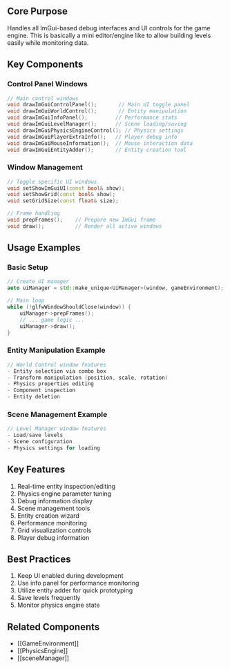 ## Core Purpose
Handles all ImGui-based debug interfaces and UI controls for the game engine.
This is basically a mini editor/engine like to allow building levels easily while monitoring data.

## Key Components

### Control Panel Windows
```cpp
// Main control windows
void drawImGuiControlPanel();       // Main UI toggle panel
void drawImGuiWorldControl();       // Entity manipulation
void drawImGuiInfoPanel();         // Performance stats
void drawImGuiLevelManager();      // Scene loading/saving
void drawImGuiPhysicsEngineControl(); // Physics settings
void drawImGuiPlayerExtraInfo();   // Player debug info
void drawImGuiMouseInformation();  // Mouse interaction data
void drawImGuiEntityAdder();       // Entity creation tool
```

### Window Management
```cpp
// Toggle specific UI windows
void setShowImGuiUI(const bool& show);
void setShowGrid(const bool& show);
void setGridSize(const float& size);

// Frame handling
void prepFrames();    // Prepare new ImGui frame
void draw();          // Render all active windows
```

## Usage Examples

### Basic Setup
```cpp
// Create UI manager
auto uiManager = std::make_unique<UiManager>(window, gameEnvironment);

// Main loop
while (!glfwWindowShouldClose(window)) {
    uiManager->prepFrames();
    // ... game logic ...
    uiManager->draw();
}
```

### Entity Manipulation Example
```cpp
// World Control window features
- Entity selection via combo box
- Transform manipulation (position, scale, rotation)
- Physics properties editing
- Component inspection
- Entity deletion
```

### Scene Management Example
```cpp
// Level Manager window features
- Load/save levels
- Scene configuration
- Physics settings for loading
```

## Key Features
1. Real-time entity inspection/editing
2. Physics engine parameter tuning
3. Debug information display
4. Scene management tools
5. Entity creation wizard
6. Performance monitoring
7. Grid visualization controls
8. Player debug information

## Best Practices
1. Keep UI enabled during development
2. Use info panel for performance monitoring
3. Utilize entity adder for quick prototyping
4. Save levels frequently
5. Monitor physics engine state

## Related Components
- [[GameEnvironment]]
- [[PhysicsEngine]]
- [[sceneManager]]